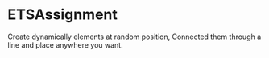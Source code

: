 ETSAssignment
=============

Create dynamically elements at random position, Connected them through a line and place anywhere you want.
